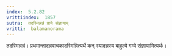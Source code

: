 ```yaml
---
index:  5.2.82
vrittiindex:  1857
sutra:  तदस्मिन्नन्नं प्राये संज्ञायाम्
vritti:  balamanorama 
---
```


तदस्मिन्नन्नं। प्रथमान्तादन्नवाचकादस्मिन्नित्यर्थे कन् स्यादन्नस्य बाहुल्ये गम्ये संज्ञायामित्यर्थः। 

